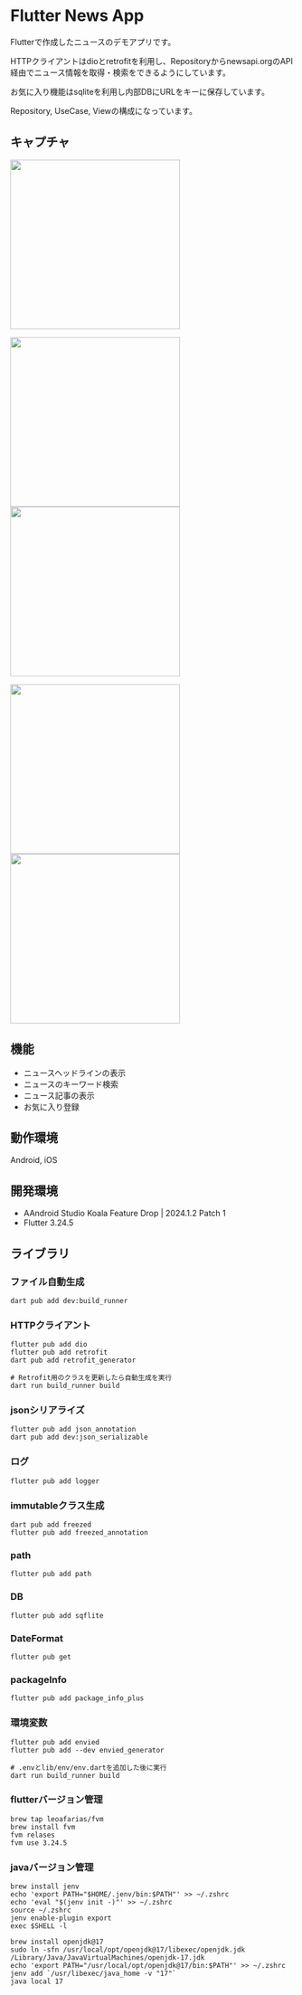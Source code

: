 # Flutter News App

Flutterで作成したニュースのデモアプリです。

HTTPクライアントはdioとretrofitを利用し、Repositoryからnewsapi.orgのAPI経由でニュース情報を取得・検索をできるようにしています。

お気に入り機能はsqliteを利用し内部DBにURLをキーに保存しています。

Repository, UseCase, Viewの構成になっています。

## キャプチャ

<img src="https://github.com/user-attachments/assets/773f9307-6ce9-4144-9c53-05b85afa34b3" width="300" />

<img src="https://github.com/user-attachments/assets/7845b064-5bcc-46ae-821e-b7066035b7e1" width="300" /> <img src="https://github.com/user-attachments/assets/b9ef6a65-0a72-4875-bc66-cda85cac10c0" width="300" />

<img src="https://github.com/user-attachments/assets/e5925a77-b878-4596-b744-1fdb7929f2fb" width="300" /> <img src="https://github.com/user-attachments/assets/126ef62e-26e3-418d-9b53-4ccfc77cb33d" width="300" />


## 機能

- ニュースヘッドラインの表示
- ニュースのキーワード検索
- ニュース記事の表示
- お気に入り登録

## 動作環境

Android, iOS

## 開発環境

- AAndroid Studio Koala Feature Drop | 2024.1.2 Patch 1
- Flutter 3.24.5


## ライブラリ

### ファイル自動生成

```
dart pub add dev:build_runner
```

### HTTPクライアント

```
flutter pub add dio
flutter pub add retrofit
dart pub add retrofit_generator

# Retrofit用のクラスを更新したら自動生成を実行
dart run build_runner build
```

### jsonシリアライズ

```
flutter pub add json_annotation
dart pub add dev:json_serializable
```

### ログ

```
flutter pub add logger
```

### immutableクラス生成

```
dart pub add freezed
flutter pub add freezed_annotation
```

### path

```
flutter pub add path
```

### DB

```
flutter pub add sqflite
```
### DateFormat

```
flutter pub get
```

### packageInfo

```
flutter pub add package_info_plus
```

### 環境変数

```
flutter pub add envied
flutter pub add --dev envied_generator

# .envとlib/env/env.dartを追加した後に実行
dart run build_runner build
```

### flutterバージョン管理

```
brew tap leoafarias/fvm
brew install fvm
fvm relases
fvm use 3.24.5
```

### javaバージョン管理

```
brew install jenv
echo 'export PATH="$HOME/.jenv/bin:$PATH"' >> ~/.zshrc
echo 'eval "$(jenv init -)"' >> ~/.zshrc
source ~/.zshrc
jenv enable-plugin export
exec $SHELL -l

brew install openjdk@17
sudo ln -sfn /usr/local/opt/openjdk@17/libexec/openjdk.jdk /Library/Java/JavaVirtualMachines/openjdk-17.jdk
echo 'export PATH="/usr/local/opt/openjdk@17/bin:$PATH"' >> ~/.zshrc
jenv add `/usr/libexec/java_home -v "17"`
java local 17
```
